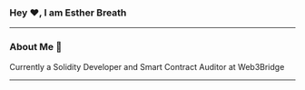 ### Hey ♥, I am Esther Breath

<hr />

### About Me 🚀
Currently a Solidity Developer and Smart Contract Auditor at Web3Bridge
 


  <hr>


  
  
  
  
  
  
  
  
  
  
  
  
  
  
  
  
  
